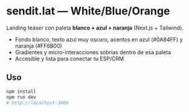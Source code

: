 # sendit.lat — White/Blue/Orange

Landing teaser con paleta **blanco + azul + naranja** (Next.js + Tailwind).

- Fondo blanco, texto azul muy oscuro, acentos en azul (#0A84FF) y naranja (#FF6B00)
- Gradientes y micro-interacciones sobrias dentro de esa paleta
- Accesible y lista para conectar tu ESP/CRM

## Uso
```bash
npm install
npm run dev
# http://localhost:3000
```